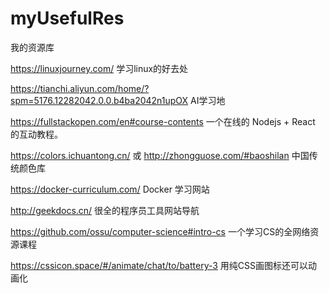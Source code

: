 # myUsefulRes
我的资源库

https://linuxjourney.com/ 学习linux的好去处

https://tianchi.aliyun.com/home/?spm=5176.12282042.0.0.b4ba2042n1upOX AI学习地

https://fullstackopen.com/en#course-contents  一个在线的 Nodejs + React 的互动教程。

https://colors.ichuantong.cn/ 或 http://zhongguose.com/#baoshilan 中国传统颜色库

https://docker-curriculum.com/ Docker 学习网站

http://geekdocs.cn/ 很全的程序员工具网站导航

https://github.com/ossu/computer-science#intro-cs 一个学习CS的全网络资源课程

https://cssicon.space/#/animate/chat/to/battery-3 用纯CSS画图标还可以动画化
